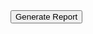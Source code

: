 <html>
<meta charset="utf-8">
<meta http-equiv="X-UA-Compatible" content="IE=edge">
<meta name="viewport" content="width=device-width, initial-scale=1"><!-- Begin Jekyll SEO tag v2.8.0 -->

<head>
  <title>Make & HiChart Integration</title>
  <script src="https://code.jquery.com/jquery-1.12.4.js"></script>
  <script src="https://code.highcharts.com/highcharts.js"></script>
  <script src="https://code.highcharts.com/highcharts.js"></script>
  <script src="https://code.highcharts.com/modules/series-label.js"></script>
  <script src="https://code.highcharts.com/modules/exporting.js"></script>
  <script src="https://code.highcharts.com/modules/export-data.js"></script>
  <script src="https://code.highcharts.com/modules/accessibility.js"></script>

  <link href="https://cdn.jsdelivr.net/npm/bootstrap@5.2.0-beta1/dist/css/bootstrap.min.css" rel="stylesheet"
    integrity="sha384-0evHe/X+R7YkIZDRvuzKMRqM+OrBnVFBL6DOitfPri4tjfHxaWutUpFmBp4vmVor" crossorigin="anonymous">
</head>

<body>
  <div class="container-sm">
    <input id="btnSubmit" type="submit" class="button" value="Generate Report" />
  </div>

  <div id="container" style="height: 300px">
  </div>

  <script>
    function myFunction(p1) {
      var title = {
        text: 'Make Usage Report'
      };
      var subtitle = {
        text: 'Source: make.com'
      };
      var xAxis = {
        categories: ['Jan', 'Feb', 'Mar', 'Apr', 'May', 'Jun',
          'Jul', 'Aug', 'Sep', 'Oct', 'Nov', 'Dec']
      };
      var yAxis = {
        title: {
          text: 'Usage'
        }
      };

      var tooltip = {
        valueSuffix: '\xB0C'
      }
      var legend = {
        layout: 'vertical',
        align: 'right',
        verticalAlign: 'middle',
        borderWidth: 0
      };

      var series = [];

      for (let i = 0; i < p1.length; i++) {
        series.push(p1[i]);
      }

      var json = {};
      json.title = title;
      json.subtitle = subtitle;
      json.xAxis = xAxis;
      json.yAxis = yAxis;
      json.tooltip = tooltip;
      json.legend = legend;
      json.series = series;

      $('#container').highcharts(json);
    }

    $().ready(function () {
      $("#btnSubmit").click(function () {

        var endpoint = "https://hook.eu1.make.com/kfp0iavlt2egm1xkr54bftgyk3v9gpbh";
        endpoint += '?' + $.param({
              'action' : 'create_report',
              'security'  : '7846161',
              'format' : 'json'
          });

          $.ajax({
            url: endpoint,
            success: function(data) {
              holder = [];

              
              for (let i = 0; i < data.length; i++) {
                var type = data[i]['type'];
                console.log(type);

                var total_report = [];
                for (let x = 0; x < data[i].result.length; x++) {
                 temp = data[i].result[x];
                 result = temp['result'];
   
                 var matches = /\[(.*?)\]/g.exec(result);
  
                process_1 = matches[1].split(",");

                var total = 0;
                for (var u= 0; u < process_1.length; u++) {
                    total += process_1[u] << 0;
                }

                console.log(total)
                total_report.push(total);

              }


              temp = {
                name: type,
                data: total_report
              };

              holder.push(temp);

              }

              myFunction(holder);
            },
            error: function(data) {
              console.log("error");
            }
        });
      });
    });
  </script>


  <script src="https://cdn.jsdelivr.net/npm/bootstrap@5.2.0-beta1/dist/js/bootstrap.bundle.min.js"
    integrity="sha384-pprn3073KE6tl6bjs2QrFaJGz5/SUsLqktiwsUTF55Jfv3qYSDhgCecCxMW52nD2"
    crossorigin="anonymous"></script>
</body>

</html>